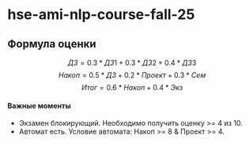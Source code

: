 # hse-ami-nlp-course-fall-25
## Формула оценки
$$ДЗ = 0.3 * ДЗ1 + 0.3 * ДЗ2 + 0.4 * ДЗ3$$
$$Накоп = 0.5 * ДЗ + 0.2 * Проект + 0.3 * Сем$$
$$Итог = 0.6 * Накоп + 0.4 * Экз$$
#### Важные моменты
* Экзамен блокирующий. Необходимо получить оценку >= 4 из 10.
* Автомат есть. Условие автомата: Накоп >= 8 & Проект >= 4.
